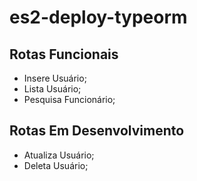 # es2-deploy-typeorm

## Rotas Funcionais ##
- Insere Usuário;
- Lista Usuário;
- Pesquisa Funcionário;

## Rotas Em Desenvolvimento ##
- Atualiza Usuário;
- Deleta Usuário;
